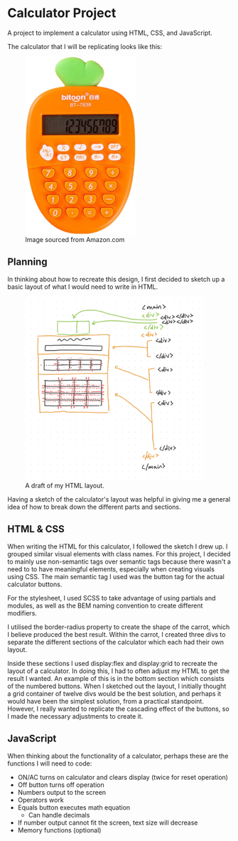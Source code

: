 # Calculator Project

A project to implement a calculator using HTML, CSS, and JavaScript.

The calculator that I will be replicating looks like this:

<figure>
    <img alt="May be a carrot-themed calculator" src="./reference-images/calculator-reference.jpg" height="400">
    <figcaption>Image sourced from Amazon.com</figcaption>
</figure>

## Planning

In thinking about how to recreate this design, I first decided to sketch up a basic layout of what I would need to write in HTML.

<figure>
    <img alt="May be a sketch of a HTML layout" src="./reference-images/IMG_22DBD6AB998A-1.jpeg" width="400">
    <figcaption> A draft of my HTML layout.</figcaption>
</figure>

Having a sketch of the calculator's layout was helpful in giving me a general idea of how to break down the different parts and sections.

## HTML & CSS

When writing the HTML for this calculator, I followed the sketch I drew up. I grouped similar visual elements with class names. For this project, I decided to mainly use non-semantic tags over semantic tags because there wasn't a need to to have meaningful elements, especially when creating visuals using CSS. The main semantic tag I used was the button tag for the actual calculator buttons.

For the stylesheet, I used SCSS to take advantage of using partials and modules, as well as the BEM naming convention to create different modifiers.

I utilised the border-radius property to create the shape of the carrot, which I believe produced the best result. Within the carrot, I created three divs to separate the different sections of the calculator which each had their own layout.

Inside these sections I used display:flex and display:grid to recreate the layout of a calculator. In doing this, I had to often adjust my HTML to get the result I wanted. An example of this is in the bottom section which consists of the numbered buttons. When I sketched out the layout, I initially thought a grid container of twelve divs would be the best solution, and perhaps it would have been the simplest solution, from a practical standpoint. However, I really wanted to replicate the cascading effect of the buttons, so I made the necessary adjustments to create it.

## JavaScript

When thinking about the functionality of a calculator, perhaps these are the functions I will need to code:

-   ON/AC turns on calculator and clears display (twice for reset operation)
-   Off button turns off operation
-   Numbers output to the screen
-   Operators work
-   Equals button executes math equation
    -   Can handle decimals
-   If number output cannot fit the screen, text size will decrease
-   Memory functions (optional)
